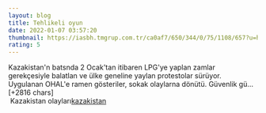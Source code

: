 ```yaml
--- 
layout: blog
title: Tehlikeli oyun
date: 2022-01-07 03:57:20
thumbnail: https://iasbh.tmgrup.com.tr/ca0af7/650/344/0/75/1108/657?u=https://isbh.tmgrup.com.tr/sbh/2022/01/06/tehlikeli-oyun-1641489687924.jpeg
rating: 5
---
```

Kazakistan'n batsnda 2 Ocak'tan itibaren LPG'ye yaplan zamlar gerekçesiyle balatlan ve ülke geneline yaylan protestolar sürüyor. Uygulanan OHAL'e ramen gösteriler, sokak olaylarna dönütü. Güvenlik gü… [+2816 chars]</br>&nbsp;Kazakistan olayları<a href="https://www.dental-ilan.org/">kazakistan</a>